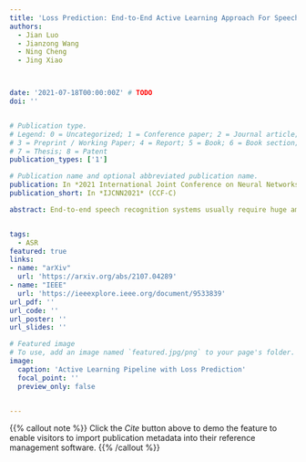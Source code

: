 ```yaml
---
title: 'Loss Prediction: End-to-End Active Learning Approach For Speech Recognition'
authors:
  - Jian Luo
  - Jianzong Wang
  - Ning Cheng
  - Jing Xiao



date: '2021-07-18T00:00:00Z' # TODO
doi: ''


# Publication type.
# Legend: 0 = Uncategorized; 1 = Conference paper; 2 = Journal article;
# 3 = Preprint / Working Paper; 4 = Report; 5 = Book; 6 = Book section;
# 7 = Thesis; 8 = Patent
publication_types: ['1']

# Publication name and optional abbreviated publication name.
publication: In *2021 International Joint Conference on Neural Networks*
publication_short: In *IJCNN2021* (CCF-C)

abstract: End-to-end speech recognition systems usually require huge amounts of labeling resource, while annotating the speech data is complicated and expensive. Active learning is the solution by selecting the most valuable samples for annotation. In this paper, we proposed to use a predicted loss that estimates the uncertainty of the sample. The CTC (Connectionist Temporal Classification) and attention loss are informative for speech recognition since they are computed based on all decoding paths and alignments. We defined an end-to-end active learning pipeline, training an ASR/LP (Automatic Speech Recognition/Loss Prediction) joint model. The proposed approach was validated on an English and a Chinese speech recognition task. The experiments show that our approach achieves competitive results, outperforming random selection, least confidence, and estimated loss method.


tags:
  - ASR
featured: true
links:
- name: "arXiv"
  url: 'https://arxiv.org/abs/2107.04289'
- name: "IEEE"
  url: 'https://ieeexplore.ieee.org/document/9533839'
url_pdf: ''
url_code: ''
url_poster: ''
url_slides: ''

# Featured image
# To use, add an image named `featured.jpg/png` to your page's folder.
image:
  caption: 'Active Learning Pipeline with Loss Prediction'
  focal_point: ''
  preview_only: false


---
```


{{% callout note %}}
Click the _Cite_ button above to demo the feature to enable visitors to import publication metadata into their reference management software.
{{% /callout %}}


